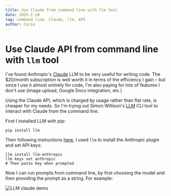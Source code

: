 ```yaml
---
title: Use Claude from command line with llm tool
date: 2025-2-18
tag: command line, Claude, llm, API
author: Corin
---
```


# Use Claude API from command line with `llm` tool

I've found Anthropic's [Claude](https://claude.ai/) LLM to be very useful for writing code. The $20/month subscription is well worth it in terms of the efficiency I gain – but since I use it almost entirely for code, I'm also paying for lots of features I don't use (image upload, Google Docs integration, etc.)

Using the Claude API, which is charged by usage rather than flat rate, is cheaper for my needs. So I'm trying out Simon Willison's [LLM](https://llm.datasette.io/en/stable/) CLI tool to interact with Claude from the command line.

First I installed LLM with pip:

```
pip install llm
```
Then following instructions [here](https://github.com/simonw/llm-anthropic), I used `llm` to install the Anthropic plugin and set API keys:
```
llm install llm-anthropic
llm keys set anthropic
# Then paste key when prompted
```
Now I can run prompts from command line, by first choosing the model and then providing the prompt as a string. For example:

![LLM claude demo](/images/2025/llm-claude-demo.png)